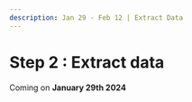 ```yaml
---
description: Jan 29 - Feb 12 | Extract Data
---
```


# Step 2 : Extract data

Coming on **January 29th 2024**
